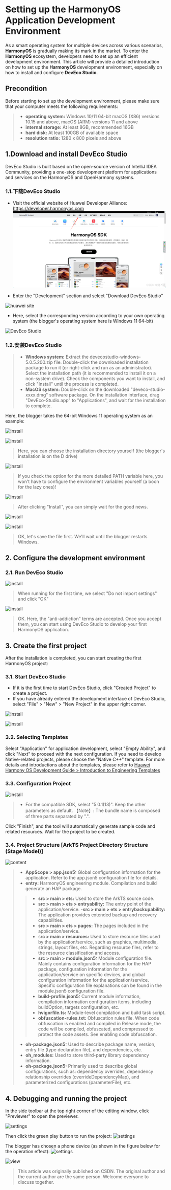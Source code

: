 # Setting up the HarmonyOS Application Development Environment
As a smart operating system for multiple devices across various scenarios, **HarmonyOS** is gradually making its mark in the market. To enter the **HarmonyOS** ecosystem, developers need to set up an efficient development environment. This article will provide a detailed introduction on how to set up the **HarmonyOS** development environment, especially on how to install and configure **DevEco Studio**.
## Precondition
Before starting to set up the development environment, please make sure that your computer meets the following requirements:

>  - **operating system:**
Windows 10/11 64-bit
macOS (X86) versions 10.15 and above, macOS (ARM) versions 11 and above
>  - **internal storage:**
> At least 8GB, recommended 16GB
>  - **hard disk:**
> At least 100GB of available space
>  - **resolution ratio:**
> 1280 x 800 pixels and above
## 1.Download and install DevEco Studio
DevEco Studio is built based on the open-source version of IntelliJ IDEA Community, providing a one-stop development platform for applications and services on the HarmonyOS and OpenHarmony systems.
### 1.1.下载DevEco Studio
- Visit the official website of Huawei Developer Alliance: https://developer.harmonyos.com
![enter description here](./images/e5765bf4fa024eed86981d934b9bf5f6.png)

- Enter the "Development" section and select "Download DevEco Studio"

![huawei site](https://i-blog.csdnimg.cn/direct/03a7c900561c4e8abaa7a1b35fe0c3a0.png)
- Here, select the corresponding version according to your own operating system (the blogger's operating system here is Windows 11 64-bit)

![DevEco Studio](https://i-blog.csdnimg.cn/direct/24cf7df88b054bdfac4ea32fc5a2bd0e.png)
### 1.2.安装DevEco Studio
> - **Windows system:**
> Extract the devecostudio-windows-5.0.5.200.zip file.
Double-click the downloaded installation package to run it (or right-click and run as an administrator).
Select the installation path (it is recommended to install it on a non-system drive).
Check the components you want to install, and click "Install" until the process is completed.
> - **MacOS system:**
> Double-click on the downloaded "deveco-studio-xxxx.dmg" software package.
On the installation interface, drag "DevEco-Studio.app" to "Applications", and wait for the installation to complete.

Here, the blogger takes the 64-bit Windows 11 operating system as an example:

![install](https://i-blog.csdnimg.cn/direct/f28cce20920949a2aa92a7c2eba952dd.png)

![install](https://i-blog.csdnimg.cn/direct/6b2c01dc04fe42ebb3fe80291367001a.png)
> Here, you can choose the installation directory yourself (the blogger's installation is on the D drive)

![install](https://i-blog.csdnimg.cn/direct/7ad77cfba04846b884e04c38d1c2c6f6.png)
> If you check the option for the more detailed PATH variable here, you won't have to configure the environment variables yourself (a boon for the lazy ones)!

![install](https://i-blog.csdnimg.cn/direct/2305543cc1f44554a69a16bf06c241b0.png)

> After clicking "Install", you can simply wait for the good news.

![install](https://i-blog.csdnimg.cn/direct/51398bf80b934f68a4c5b421012caca8.png)

![install](https://i-blog.csdnimg.cn/direct/dc604963a624408ea86b722368b241b9.png)

> OK, let's save the file first. We'll wait until the blogger restarts Windows.

## 2. Configure the development environment

### 2.1. Run DevEco Studio
![install](https://i-blog.csdnimg.cn/direct/572b37ea5ba0436ebb089e51b2a86010.png)


> When running for the first time, we select "Do not import settings" and click "OK"

![install](https://i-blog.csdnimg.cn/direct/ae72e69937bf4f399f2ff5cfb87faad3.png)

> OK. Here, the "anti-addiction" terms are accepted. Once you accept them, you can start using DevEco Studio to develop your first HarmonyOS application.

## 3. Create the first project
After the installation is completed, you can start creating the first HarmonyOS project:

### 3.1. Start DevEco Studio
- If it is the first time to start DevEco Studio, click "Created Project" to create a project.
- If you have already entered the development interface of DevEco Studio, select "File" > "New" > "New Project" in the upper right corner.

![install](https://i-blog.csdnimg.cn/direct/b18f87aca24f4b229bd671b35df056ce.png)

![install](https://i-blog.csdnimg.cn/direct/bbb702fec78c474cbe8d773be55f3f81.png)
### 3.2. Selecting Templates
Select "Application" for application development, select "Empty Ability", and click "Next" to proceed with the next configuration. If you need to develop Native-related projects, please choose the "Native C++" template. For more details and introductions about the templates, please refer to [Huawei Harmony OS Development Guide > Introduction to Engineering Templates](https://developer.huawei.com/consumer/cn/doc/harmonyos-guides-V13/ide-template-V13)

### 3.3. Configuration Project
![install](https://i-blog.csdnimg.cn/direct/5d8858cef46147b1bc6b71526a155973.png)

> - For the compatible SDK, select "5.0.1(13)". Keep the other parameters as default.
> 【Note】: The bundle name is composed of three parts separated by ".".

Click "Finish", and the tool will automatically generate sample code and related resources. Wait for the project to be created.

### 3.4. Project Structure [ArkTS Project Directory Structure (Stage Model)]

![content](https://i-blog.csdnimg.cn/direct/78a94c98d7ac488cb4c512df3bc24c53.png)

> - **AppScope > app.json5:** Global configuration information for the application. Refer to the app.json5 configuration file for details.
> - **entry:** HarmonyOS engineering module. Compilation and build generate an HAP package.
> > - **src > main > ets:** Used to store the ArkTS source code.
> > - **src > main > ets > entryability:** The entry point of the application/service.
> > -**src > main > ets > entrybackupability:** The application provides extended backup and recovery capabilities.
> > - **src > main > ets > pages:** The pages included in the application/service.
> > - s**rc > main > resources:** Used to store resource files used by the application/service, such as graphics, multimedia, strings, layout files, etc. Regarding resource files, refer to the resource classification and access.
> > - **src > main > module.json5:** Module configuration file. Mainly contains configuration information for the HAP package, configuration information for the application/service on specific devices, and global configuration information for the application/service. Specific configuration file explanations can be found in the module.json5 configuration file.
> > - **build-profile.json5:** Current module information, compilation information configuration items, including buildOption, targets configuration, etc.
> > - **hvigorfile.ts:** Module-level compilation and build task script.
> > - **obfuscation-rules.txt:** Obfuscation rules file. When code obfuscation is enabled and compiled in Release mode, the code will be compiled, obfuscated, and compressed to protect the code assets. See enabling code obfuscation.
 > - **oh-package.json5:** Used to describe package name, version, entry file (type declaration file), and dependencies, etc.
> - **oh_modules:** Used to store third-party library dependency information. 
> - **oh-package.json5:** Primarily used to describe global configurations, such as: dependency overrides, dependency relationship overrides (overrideDependencyMap), and parameterized configurations (parameterFile), etc.

## 4. Debugging and running the project
In the side toolbar at the top right corner of the editing window, click "Previewer" to open the previewer.

![settings](https://i-blog.csdnimg.cn/direct/925e165d9b0e4840b86ea9ae33c6abfe.png)

Then click the green play button to run the project:
![settings](https://i-blog.csdnimg.cn/direct/c041052e66d8477f96d5426a0c59aa30.png)

The blogger has chosen a phone device (as shown in the figure below for the operation effect):
![settings](https://i-blog.csdnimg.cn/direct/0fb4d07014244610895757e00adab688.png)

![view](https://i-blog.csdnimg.cn/direct/74a7435f18e1467fa5328a10e009f6c6.png)
> This article was originally published on CSDN. The original author and the current author are the same person. Welcome everyone to discuss together.

